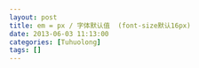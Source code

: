 ```yaml
---
layout: post
title: em = px / 字体默认值  (font-size默认16px)
date: 2013-06-03 11:13:00
categories: [Tuhuolong]
tags: []
---
```

       